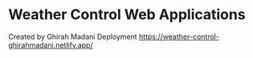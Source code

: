 # Weather Control Web Applications

Created by Ghirah Madani
Deployment https://weather-control-ghirahmadani.netlify.app/
